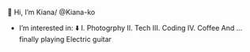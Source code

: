  👋 Hi, I’m Kiana/ @Kiana-ko
- I’m interested in: ⬇️
 I.   Photogrphy
 II.  Tech
 III. Coding 
 IV.  Coffee
 And ... finally playing Electric guitar
<!---
Kiana-ko/Kiana-ko is a ✨ special ✨ repository because its `README.md` (this file) appears on your GitHub profile.
You can click the Preview link to take a look at your changes.
--->
